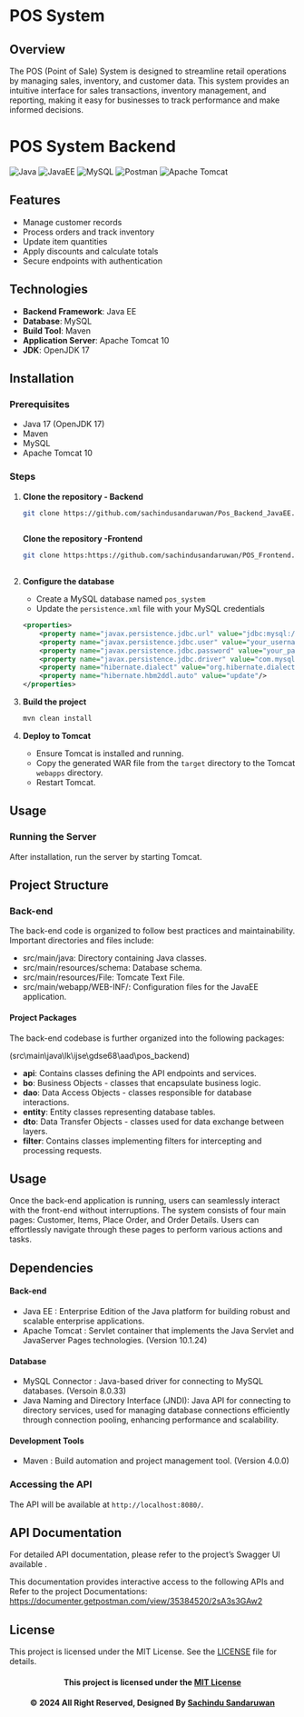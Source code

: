 # POS System

## Overview

The POS (Point of Sale) System is designed to streamline retail operations by managing sales, inventory, and customer data. This system provides an intuitive interface for sales transactions, inventory management, and reporting, making it easy for businesses to track performance and make informed decisions.

# POS System Backend
![Java](https://img.shields.io/badge/Java-ED8B00?style=for-the-badge&logo=java&logoColor=white)
![JavaEE](https://img.shields.io/badge/JavaEE-6DB33F?style=for-the-badge&logo=java&logoColor=white)
![MySQL](https://img.shields.io/badge/MySQL-4479A1?style=for-the-badge&logo=mysql&logoColor=white)
![Postman](https://img.shields.io/badge/Postman-FF6C37?style=for-the-badge&logo=postman&logoColor=white)
![Apache Tomcat](https://img.shields.io/badge/Apache%20Tomcat-F8DC75?style=for-the-badge&logo=apache-tomcat&logoColor=black)

## Features
- Manage customer records
- Process orders and track inventory
- Update item quantities
- Apply discounts and calculate totals
- Secure endpoints with authentication

## Technologies
- **Backend Framework**: Java EE
- **Database**: MySQL
- **Build Tool**: Maven
- **Application Server**: Apache Tomcat 10
- **JDK**: OpenJDK 17

## Installation
### Prerequisites
- Java 17 (OpenJDK 17)
- Maven
- MySQL
- Apache Tomcat 10

### Steps
1. **Clone the repository - Backend**
    ```bash
    git clone https://github.com/sachindusandaruwan/Pos_Backend_JavaEE.git
  
    ```
   **Clone the repository -Frontend**
    ```bash
   git clone https:https://github.com/sachindusandaruwan/POS_Frontend.git
  
    ```



2. **Configure the database**
    - Create a MySQL database named `pos_system`
    - Update the `persistence.xml` file with your MySQL credentials
    ```xml
    <properties>
        <property name="javax.persistence.jdbc.url" value="jdbc:mysql://localhost:3306/POS"/>
        <property name="javax.persistence.jdbc.user" value="your_username"/>
        <property name="javax.persistence.jdbc.password" value="your_password"/>
        <property name="javax.persistence.jdbc.driver" value="com.mysql.cj.jdbc.Driver"/>
        <property name="hibernate.dialect" value="org.hibernate.dialect.MySQL8Dialect"/>
        <property name="hibernate.hbm2ddl.auto" value="update"/>
    </properties>
    ```

3. **Build the project**
    ```bash
    mvn clean install
    ```

4. **Deploy to Tomcat**
    - Ensure Tomcat is installed and running.
    - Copy the generated WAR file from the `target` directory to the Tomcat `webapps` directory.
    - Restart Tomcat.

## Usage
### Running the Server
After installation, run the server by starting Tomcat.

## Project Structure

### Back-end

The back-end code is organized to follow best practices and maintainability. Important directories and files include:

- src/main/java: Directory containing Java classes.
- src/main/resources/schema: Database schema.
- src/main/resources/File: Tomcate Text File.
- src/main/webapp/WEB-INF/: Configuration files for the JavaEE application.

#### Project Packages

The back-end codebase is further organized into the following packages:

(src\main\java\lk\ijse\gdse68\aad\pos_backend)

- **api**: Contains classes defining the API endpoints and services.
- **bo**: Business Objects - classes that encapsulate business logic.
- **dao**: Data Access Objects - classes responsible for database interactions.
- **entity**: Entity classes representing database tables.
- **dto**: Data Transfer Objects - classes used for data exchange between layers.
- **filter**: Contains classes implementing filters for intercepting and processing requests.

## Usage

Once the back-end application is running, users can seamlessly interact with the front-end without interruptions. The system consists of four main pages: Customer, Items, Place Order, and Order Details. Users can effortlessly navigate through these pages to perform various actions and tasks.

## Dependencies

#### Back-end

- Java EE : Enterprise Edition of the Java platform for building robust and scalable enterprise applications. 
- Apache Tomcat : Servlet container that implements the Java Servlet and JavaServer Pages technologies. (Version 10.1.24)

#### Database

- MySQL Connector : Java-based driver for connecting to MySQL databases. (Versoin 8.0.33)
- Java Naming and Directory Interface (JNDI): Java API for connecting to directory services, used for managing database connections efficiently through connection pooling, enhancing performance and scalability.

#### Development Tools

- Maven : Build automation and project management tool. (Version 4.0.0)

### Accessing the API
The API will be available at `http://localhost:8080/`.

## API Documentation
For detailed API documentation, please refer to the project’s Swagger UI available .

This documentation provides interactive access to the following APIs and Refer to the project Documentations:
https://documenter.getpostman.com/view/35384520/2sA3s3GAw2

## License
This project is licensed under the MIT License. See the [LICENSE](LICENSE) file for details.

<div align="center">

#### This project is licensed under the [MIT License](LICENSE)

#### © 2024 All Right Reserved, Designed By [Sachindu Sandaruwan](https://github.com/sachindusandaruwan)

</div>
